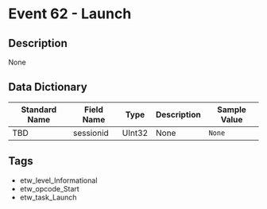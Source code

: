 # Event 62 - Launch

## Description
None

## Data Dictionary
|Standard Name|Field Name|Type|Description|Sample Value|
|---|---|---|---|---|
|TBD|sessionid|UInt32|None|`None`|

## Tags
* etw_level_Informational
* etw_opcode_Start
* etw_task_Launch